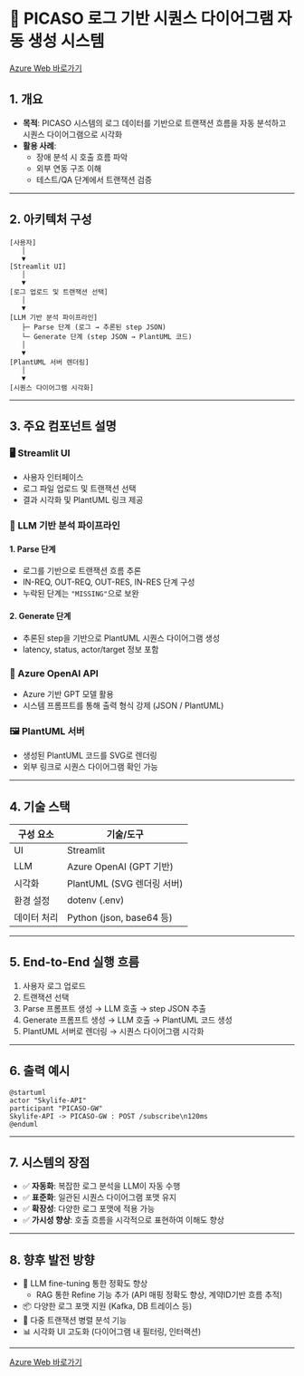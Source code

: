 # 📡 PICASO 로그 기반 시퀀스 다이어그램 자동 생성 시스템

[Azure Web 바로가기](https://pro-lhn-webapp.azurewebsites.net/)

## 1. 개요

- **목적**: PICASO 시스템의 로그 데이터를 기반으로 트랜잭션 흐름을 자동 분석하고 시퀀스 다이어그램으로 시각화
- **활용 사례**:
  - 장애 분석 시 호출 흐름 파악
  - 외부 연동 구조 이해
  - 테스트/QA 단계에서 트랜잭션 검증

---

## 2. 아키텍처 구성

```plaintext
[사용자]
   │
   ▼
[Streamlit UI]
   │
   ▼
[로그 업로드 및 트랜잭션 선택]
   │
   ▼
[LLM 기반 분석 파이프라인]
   ├─ Parse 단계 (로그 → 추론된 step JSON)
   └─ Generate 단계 (step JSON → PlantUML 코드)
   │
   ▼
[PlantUML 서버 렌더링]
   │
   ▼
[시퀀스 다이어그램 시각화]
```

---

## 3. 주요 컴포넌트 설명

### 🖥️ Streamlit UI

- 사용자 인터페이스
- 로그 파일 업로드 및 트랜잭션 선택
- 결과 시각화 및 PlantUML 링크 제공

### 🧠 LLM 기반 분석 파이프라인

#### 1. Parse 단계

- 로그를 기반으로 트랜잭션 흐름 추론
- IN-REQ, OUT-REQ, OUT-RES, IN-RES 단계 구성
- 누락된 단계는 `"MISSING"`으로 보완

#### 2. Generate 단계

- 추론된 step을 기반으로 PlantUML 시퀀스 다이어그램 생성
- latency, status, actor/target 정보 포함

### 🔗 Azure OpenAI API

- Azure 기반 GPT 모델 활용
- 시스템 프롬프트를 통해 출력 형식 강제 (JSON / PlantUML)

### 🖼️ PlantUML 서버

- 생성된 PlantUML 코드를 SVG로 렌더링
- 외부 링크로 시퀀스 다이어그램 확인 가능

---

## 4. 기술 스택

| 구성 요소     | 기술/도구                     |
|--------------|-------------------------------|
| UI           | Streamlit                     |
| LLM          | Azure OpenAI (GPT 기반)       |
| 시각화       | PlantUML (SVG 렌더링 서버)    |
| 환경 설정    | dotenv (.env)                 |
| 데이터 처리  | Python (json, base64 등)      |

---

## 5. End-to-End 실행 흐름

1. 사용자 로그 업로드
2. 트랜잭션 선택
3. Parse 프롬프트 생성 → LLM 호출 → step JSON 추출
4. Generate 프롬프트 생성 → LLM 호출 → PlantUML 코드 생성
5. PlantUML 서버로 렌더링 → 시퀀스 다이어그램 시각화

---

## 6. 출력 예시

```plantuml
@startuml
actor "Skylife-API"
participant "PICASO-GW"
Skylife-API -> PICASO-GW : POST /subscribe\n120ms
@enduml
```

---

## 7. 시스템의 장점

- ✅ **자동화**: 복잡한 로그 분석을 LLM이 자동 수행
- ✅ **표준화**: 일관된 시퀀스 다이어그램 포맷 유지
- ✅ **확장성**: 다양한 로그 포맷에 적용 가능
- ✅ **가시성 향상**: 호출 흐름을 시각적으로 표현하여 이해도 향상

---

## 8. 향후 발전 방향

- 🧠 LLM fine-tuning 통한 정확도 향상 
  - RAG 통한 Refine 기능 추가 (API 매핑 정확도 향상, 계약ID기반 흐름 추적)
- 📦 다양한 로그 포맷 지원 (Kafka, DB 트레이스 등)
- 🧩 다중 트랜잭션 병렬 분석 기능
- 📊 시각화 UI 고도화 (다이어그램 내 필터링, 인터랙션)

---

[Azure Web 바로가기](https://pro-lhn-webapp.azurewebsites.net/)



<!--
## 부록

### Refine 기능 
-->
